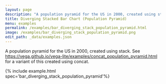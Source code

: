 ```yaml
---
layout: page
description: "A population pyramid for the US in 2000, created using stack. See https://vega.github.io/vega-lite/examples/concat_population_pyramid.html for a variant of this created using concat."
title: Diverging Stacked Bar Chart (Population Pyramid)
menu: examples
permalink: /examples/bar_diverging_stack_population_pyramid.html
image: /examples/bar_diverging_stack_population_pyramid.png
edit_path: _data/examples.json
---
```


A population pyramid for the US in 2000, created using stack. See https://vega.github.io/vega-lite/examples/concat_population_pyramid.html for a variant of this created using concat.

{% include example.html spec='bar_diverging_stack_population_pyramid'%}
